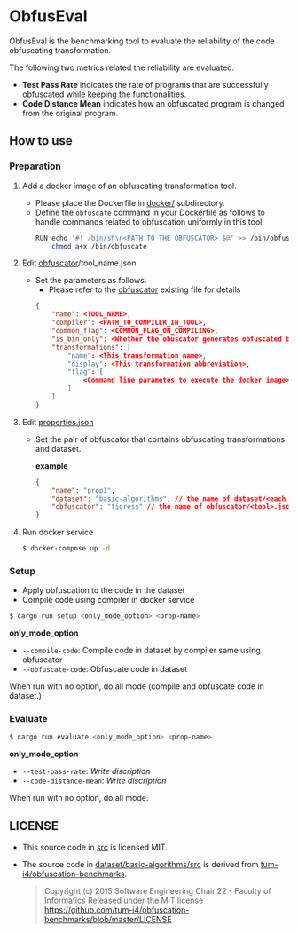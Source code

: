 # ObfusEval

ObfusEval is the benchmarking tool to evaluate the reliability of the code obfuscating transformation.

The following two metrics related the reliability are evaluated.

- **Test Pass Rate** indicates the rate of programs that are successfully obfuscated while keeping the functionalities. 
- **Code Distance Mean** indicates how an obfuscated program is changed from the original program.

## How to use

### Preparation

1. Add a docker image of an obfuscating transformation tool.

    - Please place the Dockerfile in [docker/](./docker) subdirectory.
    - Define the `obfuscate` command in your Dockerfile as follows to handle commands related to obfuscation uniformly in this tool.
        ```bash
        RUN echo '#! /bin/sh\n<PATH TO THE OBFUSCATOR> $@' >> /bin/obfuscate && \
            chmod a+x /bin/obfuscate
        ```

2. Edit [obfuscator](./obfuscator)/tool_name.json

    - Set the parameters as follows.
        - Please refer to the [obfuscator](./obfuscator) existing file for details
        ```json
        {
            "name": <TOOL_NAME>,
            "compiler": <PATH_TO_COMPILER_IN_TOOL>,
            "common_flag": <COMMON_FLAG_ON_COMPILING>, 
            "is_bin_only": <Whether the obuscator generates obfuscated binary only>,
            "transformations": [
                "name": <This transformation name>,
                "display": <This transformation abbreviation>,
                "flag": [
                    <Command line parametes to execute the docker image>
                ]
            ]
        }
        ```

3. Edit [properties.json](./properties.json)
    
    - Set the pair of obfuscator that contains obfuscating transformations and dataset.

        **example**
        ```json
        {
            "name": "prop1",
            "dataset": "basic-algorithms", // the name of dataset/<each dataset>/
            "obfuscator": "tigress" // the name of obfuscator/<tool>.json
        }
        ```

4. Run docker service

    ```bash
    $ docker-compose up -d
    ```

### Setup

- Apply obfuscation to the code in the dataset
- Compile code using compiler in docker service

```bash
$ cargo run setup <only_mode_option> <prop-name>
```

**only_mode_option**
- `--compile-code`: Compile code in dataset by compiler same using obfuscator
- `--obfuscate-code`: Obfuscate code in dataset

When run with no option, do all mode (compile and obfuscate code in dataset.)

### Evaluate

```bash
$ cargo run evaluate <only_mode_option> <prop-name>
```

**only_mode_option**
- `--test-pass-rate`: *Write discription*
- `--code-distance-mean`: *Write discription*

When run with no option, do all mode.
<!-- 
## Benchmarks

### Test Pass Rate

<!-- *Write discription* -->
<!-- Test Pass Rate indicates how much that obfuscated program preserves original program functions.  
This benchmark value is recommended to be 1.0.

let $P$ is the set of programs in dataset, $T$ is the set of testcases in program.
And, $o()$ is function to apply obfuscation.
Then, Test Pass Rate is calculated below.

$$ Test\ Pass\ Rate = \dfrac{ \mid \left\{ p \in P \mid Passed(o(p), T) \right\} \mid }{|P|} $$
$$ Passed(o(p), T) = 
  \begin{cases}
    1 & \text{if}\ o(p)\ \text{passed all}\ testcase (testcase \in T)\\
    0 & otherwise
  \end{cases}$$

Passing a test case means that the program given the stdin (standard input) of test case satisfies all of the following.

- stdout (stndard output)
- stderr (standard error output)
- exit status

### Code Distance Average

*Write discription* -->

## LICENSE

- This source code in [src](src) is licensed MIT.

- The source code in [dataset/basic-algorithms/src](dataset/basic-algorithms/src) is derived from [tum-i4/obfuscation-benchmarks](https://github.com/tum-i4/obfuscation-benchmarks).

    > Copyright (c) 2015 Software Engineering Chair 22 - Faculty of Informatics
    > Released under the MIT license
    > https://github.com/tum-i4/obfuscation-benchmarks/blob/master/LICENSE